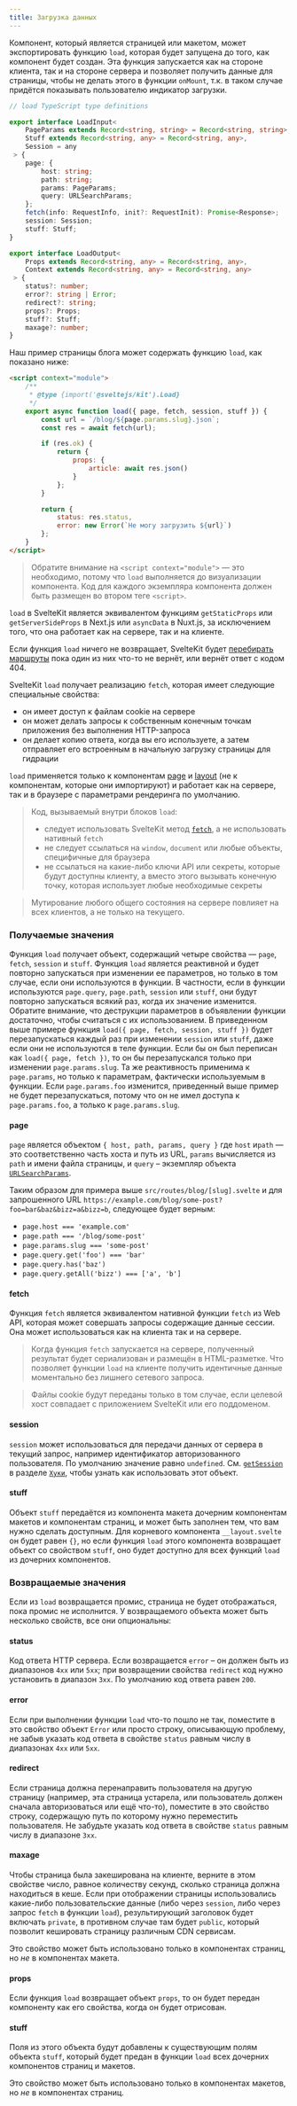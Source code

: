```yaml
---
title: Загрузка данных
---
```


Компонент, который является страницей или макетом, может экспортировать функцию `load`, которая будет запущена до того, как компонент будет создан. Эта функция запускается как на стороне клиента, так и на стороне сервера и позволяет получить данные для страницы, чтобы не делать этого в функции `onMount`, т.к. в таком случае придётся показывать пользователю индикатор загрузки.

```ts
// load TypeScript type definitions

export interface LoadInput<
 	PageParams extends Record<string, string> = Record<string, string>,
 	Stuff extends Record<string, any> = Record<string, any>,
 	Session = any
 > {
	page: {
		host: string;
		path: string;
		params: PageParams;
		query: URLSearchParams;
	};
	fetch(info: RequestInfo, init?: RequestInit): Promise<Response>;
	session: Session;
 	stuff: Stuff;
}

export interface LoadOutput<
 	Props extends Record<string, any> = Record<string, any>,
 	Context extends Record<string, any> = Record<string, any>
 > {
	status?: number;
	error?: string | Error;
	redirect?: string;
	props?: Props;
 	stuff?: Stuff;
	maxage?: number;
}
```
Наш пример страницы блога может содержать функцию `load`, как показано ниже:

```html
<script context="module">
	/**
	 * @type {import('@sveltejs/kit').Load}
	 */
	export async function load({ page, fetch, session, stuff }) {
		const url = `/blog/${page.params.slug}.json`;
		const res = await fetch(url);

		if (res.ok) {
			return {
				props: {
					article: await res.json()
				}
			};
		}

		return {
			status: res.status,
			error: new Error(`Не могу загрузить ${url}`)
		};
	}
</script>
```

> Обратите внимание на `<script context="module">` — это необходимо, потому что `load` выполняется до визуализации компонента. Код для каждого экземпляра компонента должен быть размещен во втором теге `<script>`.

`load` в SvelteKit является эквивалентом функциям `getStaticProps` или `getServerSideProps` в Next.js или `asyncData` в Nuxt.js, за исключением того, что она работает как на сервере, так и на клиенте.

Если функция `load` ничего не возвращает, SvelteKit будет [перебирать маршруты](#marshruty-dopolnitelno-perebor-marshrutov) пока один из них что-то не вернёт, или вернёт ответ с кодом 404.

SvelteKit `load` получает реализацию `fetch`, которая имеет следующие специальные свойства:
- он имеет доступ к файлам cookie на сервере
- он может делать запросы к собственным конечным точкам приложения без выполнения HTTP-запроса
- он делает копию ответа, когда вы его используете, а затем отправляет его встроенным в начальную загрузку страницы для гидрации 

`load` применяется только к компонентам [page](#marshruty-straniczy) и [layout](#makety) (не к компонентам, которые они импортируют) и работает как на сервере, так и в браузере с параметрами рендеринга по умолчанию.

> Код, вызываемый внутри блоков `load`:
>
> - следует использовать SvelteKit метод [`fetch`](#zagruzka-dannyh-poluchaemye-znacheniya-fetch), а не использовать нативный `fetch`
> - не следует ссылаться на `window`, `document` или любые объекты, специфичные для браузера
> - не ссылаться на какие-либо ключи API или секреты, которые будут доступны клиенту, а вместо этого вызывать конечную точку, которая использует любые необходимые секреты

> Мутирование любого общего состояния на сервере повлияет на всех клиентов, а не только на текущего.


### Получаемые значения

Функция `load` получает объект, содержащий четыре свойства — `page`, `fetch`, `session` и `stuff`. Функция `load` является реактивной и будет повторно запускаться при изменении ее параметров, но только в том случае, если они используются в функции. В частности, если в функции используются `page.query`, `page.path`, `session` или `stuff`, они будут повторно запускаться всякий раз, когда их значение изменится. Обратите внимание, что деструкции параметров в объявлении функции достаточно, чтобы считаться с их использованием. В приведенном выше примере функция `load({ page, fetch, session, stuff })` будет перезапускаться каждый раз при изменении `session` или `stuff`, даже если они не используются в теле функции. Если бы он был переписан как `load({ page, fetch })`, то он бы перезапускался только при изменении `page.params.slug`. Та же реактивность применима к `page.params`, но только к параметрам, фактически используемым в функции. Если `page.params.foo` изменится, приведенный выше пример не будет перезапускаться, потому что он не имел доступа к `page.params.foo`, а только к `page.params.slug`.

#### page

`page` является объектом `{ host, path, params, query }` где `host` и`path` — это соответственно часть хоста и путь из URL, `params` вычисляется из `path` и имени файла страницы, и `query` – экземпляр объекта [`URLSearchParams`](https://developer.mozilla.org/en-US/docs/Web/API/URLSearchParams).

Таким образом для примера выше `src/routes/blog/[slug].svelte` и для запрошенного URL `https://example.com/blog/some-post?foo=bar&baz&bizz=a&bizz=b`, следующее будет верным:

- `page.host === 'example.com'`
- `page.path === '/blog/some-post'`
- `page.params.slug === 'some-post'`
- `page.query.get('foo') === 'bar'`
- `page.query.has('baz')`
- `page.query.getAll('bizz') === ['a', 'b']`

#### fetch

Функция `fetch` является эквивалентом нативной функции `fetch` из Web API, которая может совершать запросы содержащие данные сессии. Она может использоваться как на клиента так и на сервере.

> Когда функция `fetch` запускается на сервере, полученный результат будет сериализован и размещён в HTML-разметке. Что позволяет функции `load` на клиенте получить идентичные данные моментально без лишнего сетевого запроса.

> Файлы cookie будут переданы только в том случае, если целевой хост совпадает с приложением SvelteKit или его поддоменом.

#### session

`session` может использоваться для передачи данных от сервера в текущий запрос, например идентификатор авторизованного пользователя. По умолчанию значение равно `undefined`. См. [`getSession`](#huki-getsession) в разделе [`Хуки`](#huki), чтобы узнать как использовать этот объект.

#### stuff

Объект `stuff` передаётся из компонента макета дочерним компонентам макетов и компонентам страниц, и может быть заполнен тем, что вам нужно сделать доступным. Для корневого компонента `__layout.svelte` он будет равен `{}`, но если функция `load` этого компонента возвращает объект со свойством `stuff`, оно будет доступно для всех функций `load` из дочерних компонентов.

### Возвращаемые значения

Если из `load` возвращается промис, страница не будет отображаться, пока промис не исполнится. У возвращаемого объекта может быть несколько свойств, все они опциональны:

#### status

Код ответа HTTP сервера. Если возвращается `error` – он должен быть из диапазонов `4xx` или `5xx`; при возвращении свойства `redirect` код нужно установить в диапазон `3xx`. По умолчанию код ответа равен `200`.

#### error

Если при выполнении функции `load` что-то пошло не так, поместите в это свойство объект `Error` или просто строку, описывающую проблему, не забыв указать код ответа в свойстве `status` равным числу в диапазонах `4xx` или `5xx`.

#### redirect

Если страница должна перенаправить пользователя на другую страницу (например, эта страница устарела, или пользователь должен сначала авторизоваться или ещё что-то), поместите в это свойство строку, содержащую путь по которому нужно переместить пользователя. Не забудьте указать код ответа в свойстве `status` равным числу в диапазоне `3xx`.

#### maxage

Чтобы страница была закеширована на клиенте, верните в этом свойстве число, равное количеству секунд, сколько страница должна находиться в кеше. Если при отображении страницы использовались какие-либо пользовательские данные (либо через `session`, либо через запрос `fetch` в функции `load`), результирующий заголовок будет включать `private`,  в противном случае там будет `public`, который позволит кешировать страницу различным CDN сервисам.

Это свойство может быть использовано только в компонентах страниц, но _не_ в компонентах макета.

#### props

Если функция `load` возвращает объект `props`, то он будет передан компоненту как его свойства, когда он будет отрисован.

#### stuff

Поля из этого объекта будут добавлены к существующим полям объекта `stuff`, который будет предан в функции `load` всех дочерних компонентов страниц и макетов.

Это свойство может быть использовано только в компонентах макетов, но _не_ в компонентах страниц.